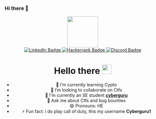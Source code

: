 ![]()

### Hi there 👋



<div id="header" align="center">
  <img src="https://giphy.com/gifs/looneytunesworldofmayhem-world-of-mayhem-looney-tunes-ltwom-RbDKaczqWovIugyJmW" width="100"/>

<div id="badges" align= "center">
  <a href="https://www.linkedin.com/in/hamza-saidu">
    <img src="https://img.shields.io/badge/LinkedIn-blue?style=for-the-badge&logo=linkedin&logoColor=white" alt="LinkedIn Badge"/>
  </a>
  <a href="https://www.hackerrank.com/hamzasaidu34">
    <img src="https://img.shields.io/badge/Hackerrank-green?style=for-the-badge&logo=Hackerrank&logoColor=white" alt="Hackerrank Badge"/>
  </a>
  <a href="https://discord.com/users/cyber_guru#9217">
    <img src="https://img.shields.io/badge/Discord-blue?style=for-the-badge&logo=discord&logoColor=white" alt="Discord Badge"/>
  </a>
  <div align = "center">
    <img src="https://komarev.com/ghpvc/?username=Cyberguru1&style=flat-square&color=blue" alt=""/>
  </div>
</div>
<h1>
  Hello there
  <img src="https://media.giphy.com/media/hvRJCLFzcasrR4ia7z/giphy.gif" width="30px"/>
</h1>
 


- 🌱 I’m currently learning Cypto 
- 👯 I’m looking to collaborate on Ctfs
- 👯 I'm currently an SE student **[cyberguru]**
- 💬 Ask me about Ctfs and bug bounties
- 😄 Pronouns: HE
- ⚡ Fun fact: i do play call of duty, this my username **Cyberguru1**


<!-- prettier-ignore-start -->
<!-- START_SECTION:ascii_graph -->

<!-- links -->

[cyberguru]: https://github.com/Cyberguru1/  "cyberguru"
[linkedin]: https://www.linkedin.com/in/hamza-saidu "Hamza LinkedIn"

